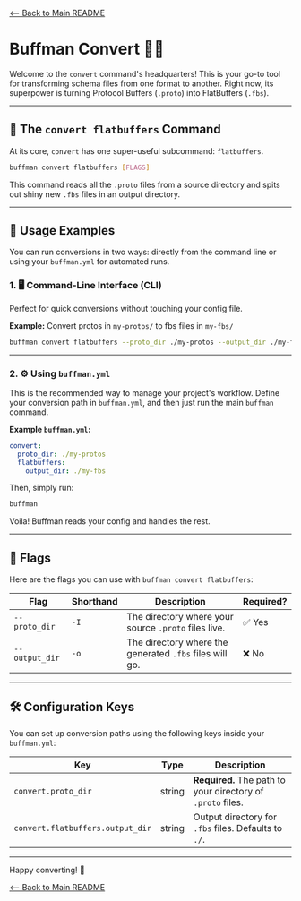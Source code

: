[<-- Back to Main README](../README.md)

# Buffman Convert 🤖✨

Welcome to the `convert` command's headquarters! This is your go-to tool for transforming schema files from one format to another. Right now, its superpower is turning Protocol Buffers (`.proto`) into FlatBuffers (`.fbs`).

---

## 🧠 The `convert flatbuffers` Command

At its core, `convert` has one super-useful subcommand: `flatbuffers`.

```bash
buffman convert flatbuffers [FLAGS]
```

This command reads all the `.proto` files from a source directory and spits out shiny new `.fbs` files in an output directory.

---

## 🚀 Usage Examples

You can run conversions in two ways: directly from the command line or using your `buffman.yml` for automated runs.

### 1. 🖥️ Command-Line Interface (CLI)

Perfect for quick conversions without touching your config file.

**Example:** Convert protos in `my-protos/` to fbs files in `my-fbs/`

```bash
buffman convert flatbuffers --proto_dir ./my-protos --output_dir ./my-fbs
```

---

### 2. ⚙️ Using `buffman.yml`

This is the recommended way to manage your project's workflow. Define your conversion path in `buffman.yml`, and then just run the main `buffman` command.

**Example `buffman.yml`:**

```yaml
convert:
  proto_dir: ./my-protos
  flatbuffers:
    output_dir: ./my-fbs
```

Then, simply run:

```bash
buffman
```

Voila! Buffman reads your config and handles the rest.

---

## 🚩 Flags

Here are the flags you can use with `buffman convert flatbuffers`:

| Flag             | Shorthand | Description                                             | Required? |
|------------------|-----------|---------------------------------------------------------|-----------|
| `--proto_dir`    | `-I`      | The directory where your source `.proto` files live.    | ✅ Yes     |
| `--output_dir`   | `-o`      | The directory where the generated `.fbs` files will go. | ❌ No      |

---

## 🛠️ Configuration Keys

You can set up conversion paths using the following keys inside your `buffman.yml`:

| Key                              | Type   | Description                                                   |
|----------------------------------|--------|---------------------------------------------------------------|
| `convert.proto_dir`              | string | **Required.** The path to your directory of `.proto` files.   |
| `convert.flatbuffers.output_dir` | string | Output directory for `.fbs` files. Defaults to `./`.          |

---

Happy converting! 🎉

[<-- Back to Main README](../README.md)
